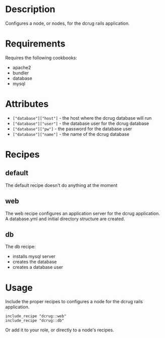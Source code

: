 Description
===========

Configures a node, or nodes, for the dcrug rails application.

Requirements
============

Requires the following cookbooks:

* apache2
* bundler
* database
* mysql

Attributes
==========

* `["database"]["host"]` - the host where the dcrug database will run
* `["database"]["user"]` - the database user for the dcrug database
* `["database"]["pw"]`   - the password for the database user
* `["database"]["name"]` - the name of the dcrug database

Recipes
======

default
------

The default recipe doesn't do anything at the moment

web
---

The web recipe configures an application server for the dcrug application.  
A database.yml and initial directory structure are created.

db
--

The db recipe:

* installs mysql server
* creates the database
* creates a database user

Usage
=====

Include the proper recipes to configures a node for the dcrug rails application.

    include_recipe "dcrug::web"
    include_recipe "dcrug::db"

Or add it to your role, or directly to a node's recipes.

